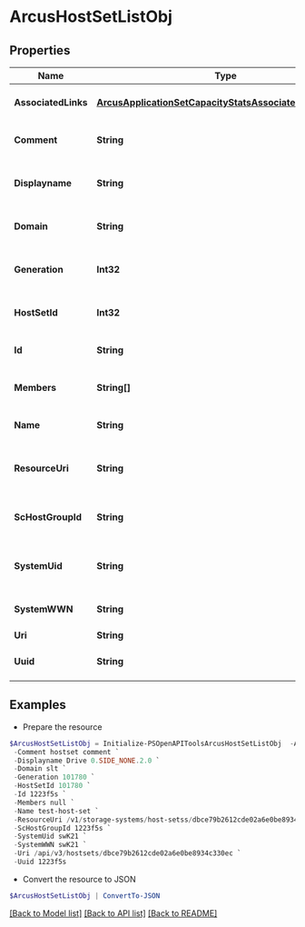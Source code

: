 # ArcusHostSetListObj
## Properties

Name | Type | Description | Notes
------------ | ------------- | ------------- | -------------
**AssociatedLinks** | [**ArcusApplicationSetCapacityStatsAssociatedLinksInner[]**](ArcusApplicationSetCapacityStatsAssociatedLinksInner.md) | Associated Links Details | [optional] 
**Comment** | **String** | Comment on the Host Set | [optional] 
**Displayname** | **String** | Name to be used for display purposes | [optional] 
**Domain** | **String** | Domain name of the Host Set | [optional] 
**Generation** | **Int32** | Generation Time of the Resource &#x60;Filter, Sort&#x60; | [optional] 
**HostSetId** | **Int32** | Numeric ID of the resource | [optional] 
**Id** | **String** | HostSet Resource UID &#x60;Filter&#x60; | [optional] 
**Members** | **String[]** | system ntp addresses &#x60;Filter, Sort&#x60; | [optional] 
**Name** | **String** | Host Set Name &#x60;Filter, Sort&#x60; | [optional] 
**ResourceUri** | **String** | resourceUri for detailed hostset object | [optional] 
**ScHostGroupId** | **String** | Host Service HostGroup Id &#x60;Filter&#x60; | [optional] 
**SystemUid** | **String** | Serail Number of the system &#x60;Filter&#x60; | [optional] 
**SystemWWN** | **String** | System wwn &#x60;Filter, Sort&#x60; | [optional] 
**Uri** | **String** | Uri | [optional] 
**Uuid** | **String** | HostSet Resource UUID | [optional] 

## Examples

- Prepare the resource
```powershell
$ArcusHostSetListObj = Initialize-PSOpenAPIToolsArcusHostSetListObj  -AssociatedLinks null `
 -Comment hostset comment `
 -Displayname Drive 0.SIDE_NONE.2.0 `
 -Domain slt `
 -Generation 101780 `
 -HostSetId 101780 `
 -Id 1223f5s `
 -Members null `
 -Name test-host-set `
 -ResourceUri /v1/storage-systems/host-setss/dbce79b2612cde02a6e0be8934c330ec `
 -ScHostGroupId 1223f5s `
 -SystemUid swK21 `
 -SystemWWN swK21 `
 -Uri /api/v3/hostsets/dbce79b2612cde02a6e0be8934c330ec `
 -Uuid 1223f5s
```

- Convert the resource to JSON
```powershell
$ArcusHostSetListObj | ConvertTo-JSON
```

[[Back to Model list]](../README.md#documentation-for-models) [[Back to API list]](../README.md#documentation-for-api-endpoints) [[Back to README]](../README.md)

